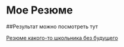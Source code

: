 # Мое Резюме

##Результат можно посмотреть тут

[Резюме какого-то школьника без будущего](https://h9nzo-max.github.io/resumee/)
